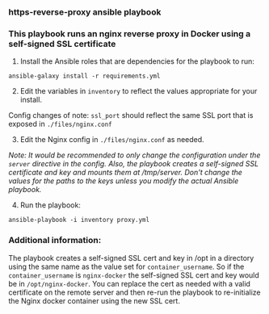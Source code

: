 ### https-reverse-proxy ansible playbook

### This playbook runs an nginx reverse proxy in Docker using a self-signed SSL certificate

1. Install the Ansible roles that are dependencies for the playbook to run:

`ansible-galaxy install -r requirements.yml`


2. Edit the variables in `inventory` to reflect the values appropriate for your install.

Config changes of note:
`ssl_port` should reflect the same SSL port that is exposed in `./files/nginx.conf`

3. Edit the Nginx config in `./files/nginx.conf` as needed.

*Note: It would be recommended to only change the configuration under the `server` directive in the config. Also, the playbook creates a self-signed SSL certificate and key and mounts them at /tmp/server. Don't change the values for the paths to the keys unless you modify the actual Ansible playbook.*

4. Run the playbook:

`ansible-playbook -i inventory proxy.yml`


### Additional information:

The playbook creates a self-signed SSL cert and key in /opt in a directory using the same name as the value set for `container_username`. So if the `container_username` is `nginx-docker` the self-signed SSL cert and key would be in `/opt/nginx-docker`. You can replace the cert as needed with a valid certificate on the remote server and then re-run the playbook to re-initialize the Nginx docker container using the new SSL cert.

